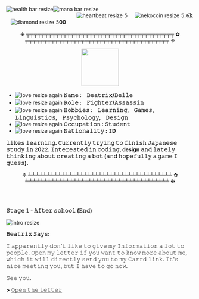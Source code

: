 ![health bar resize](https://user-images.githubusercontent.com/95408398/146202585-bdaf528d-9e89-4ec3-8d5e-735dde731c4c.png)![mana bar resize](https://user-images.githubusercontent.com/95408398/146202592-6ac7a57a-47c5-48e8-afc0-3903c2af6a5a.png) &nbsp; &nbsp; &nbsp; &nbsp; &nbsp; &nbsp; &nbsp; &nbsp;&nbsp; &nbsp; &nbsp; &nbsp; &nbsp; &nbsp; &nbsp; &nbsp; &nbsp; &nbsp; &nbsp; &nbsp; &nbsp; &nbsp; &nbsp; &nbsp; &nbsp; &nbsp; &nbsp; &nbsp; &nbsp; &nbsp; &nbsp; &nbsp; &nbsp; &nbsp; &nbsp; &nbsp; &nbsp; &nbsp; &nbsp; &nbsp; &nbsp; &nbsp; &nbsp; &nbsp; &nbsp; &nbsp; &nbsp; &nbsp; &nbsp; &nbsp; &nbsp; &nbsp; &nbsp; &nbsp; &nbsp; &nbsp; &nbsp; ![heartbeat resize](https://user-images.githubusercontent.com/95408398/146212740-ac4bd28e-1c6b-4ad2-bac0-5b14bdf3c9d4.gif) **𝟻** &nbsp; &nbsp; ![nekocoin resize](https://user-images.githubusercontent.com/95408398/146214316-4d95b093-5325-44f8-8c3b-8e909317a78f.gif) **𝟻.𝟼𝚔** &nbsp; &nbsp;![diamond resize](https://user-images.githubusercontent.com/95408398/146214803-5e1c28b3-8f5e-41c5-a3aa-2a7688eb57c0.gif) **𝟻00**


<p align="center">
❉ ╤╤╤╤╤╤╤╤╤╤╤╤╤╤╤╤╤╤╤╤╤╤╤╤╤╤╤╤╤╤╤╤╤╤╤╤╤╤╤╤ ✿ ╤╤╤╤╤╤╤╤╤╤╤╤╤╤╤╤╤╤╤╤╤╤╤╤╤╤╤╤╤╤╤╤╤╤╤╤╤╤╤ ❉
</p>

<p align="center"> 
<img src="https://bellerixgif.carrd.co/assets/images/image06.gif?v=1d33fd21" width="100" height="100">
</p>

- ![love resize again](https://user-images.githubusercontent.com/95408398/146207432-d018ab72-e8d6-4442-8231-88e0e1823eaf.gif)
**𝙽𝚊𝚖𝚎          :　𝙱𝚎𝚊𝚝𝚛𝚒𝚡/𝙱𝚎𝚕𝚕𝚎**
- ![love resize again](https://user-images.githubusercontent.com/95408398/146207470-e7747bf4-ed9a-4ebd-abf9-33e820312994.gif)
**𝚁𝚘𝚕𝚎          :　𝙵𝚒𝚐𝚑𝚝𝚎𝚛/𝙰𝚜𝚜𝚊𝚜𝚜𝚒𝚗**
- ![love resize again](https://user-images.githubusercontent.com/95408398/146207486-d99cae5d-826e-476b-a66c-30b46a3c4bc7.gif)
**𝙷𝚘𝚋𝚋𝚒𝚎𝚜        :　𝙻𝚎𝚊𝚛𝚗𝚒𝚗𝚐,　𝙶𝚊𝚖𝚎𝚜,　𝙻𝚒𝚗𝚐𝚞𝚒𝚜𝚝𝚒𝚌𝚜,　𝙿𝚜𝚢𝚌𝚑𝚘𝚕𝚘𝚐𝚢,　𝙳𝚎𝚜𝚒𝚐𝚗**
- ![love resize again](https://user-images.githubusercontent.com/95408398/146207515-23640017-cf83-498f-a58d-8b380283b482.gif)
**𝙾𝚌𝚌𝚞𝚙𝚊𝚝𝚒𝚘𝚗     : 𝚂𝚝𝚞𝚍𝚎𝚗𝚝**
- ![love resize again](https://user-images.githubusercontent.com/95408398/146207531-dd108d02-f5f9-4777-be1b-3cc6bcfb1fd5.gif)
**𝙽𝚊𝚝𝚒𝚘𝚗𝚊𝚕𝚒𝚝𝚢   : 𝙸D**

**𝚕𝚒𝚔𝚎𝚜 𝚕𝚎𝚊𝚛𝚗𝚒𝚗𝚐. 𝙲𝚞𝚛𝚛𝚎𝚗𝚝𝚕𝚢 𝚝𝚛𝚢𝚒𝚗𝚐 𝚝𝚘 𝚏𝚒𝚗𝚒𝚜𝚑 𝙹𝚊𝚙𝚊𝚗𝚎𝚜𝚎 𝚜𝚝𝚞𝚍𝚢 𝚒𝚗 𝟸0𝟸𝟸. 𝙸𝚗𝚝𝚎𝚛𝚎𝚜𝚝𝚎𝚍 𝚒𝚗 𝚌𝚘𝚍𝚒𝚗𝚐, design 𝚊𝚗𝚍 𝚕𝚊𝚝𝚎𝚕𝚢 𝚝𝚑𝚒𝚗𝚔𝚒𝚗𝚐 𝚊𝚋𝚘𝚞𝚝 𝚌𝚛𝚎𝚊𝚝𝚒𝚗𝚐 𝚊 𝚋𝚘𝚝 (𝚊𝚗𝚍 𝚑𝚘𝚙𝚎𝚏𝚞𝚕𝚕𝚢 𝚊 𝚐𝚊𝚖𝚎 𝙸 𝚐𝚞𝚎𝚜𝚜).**
<p align="center">
❉ ╧╧╧╧╧╧╧╧╧╧╧╧╧╧╧╧╧╧╧╧╧╧╧╧╧╧╧╧╧╧╧╧╧╧╧╧╧╧╧ ✿ ╧╧╧╧╧╧╧╧╧╧╧╧╧╧╧╧╧╧╧╧╧╧╧╧╧╧╧╧╧╧╧╧╧╧╧╧╧╧╧ ❉
</p>

<br/>
<br/>

**𝚂𝚝𝚊𝚐𝚎 𝟷 - 𝙰𝚏𝚝𝚎𝚛 𝚜𝚌𝚑𝚘𝚘𝚕 (𝙴𝚗𝚍)**

![intro resize](https://user-images.githubusercontent.com/95408398/146216696-3675ebcd-57e5-417b-af69-0049f04818b8.gif)

**𝙱𝚎𝚊𝚝𝚛𝚒𝚡 𝚂𝚊𝚢𝚜:**

𝙸 𝚊𝚙𝚙𝚊𝚛𝚎𝚗𝚝𝚕𝚢 𝚍𝚘𝚗'𝚝 𝚕𝚒𝚔𝚎 𝚝𝚘 𝚐𝚒𝚟𝚎 𝚖𝚢 𝙸𝚗𝚏𝚘𝚛𝚖𝚊𝚝𝚒𝚘𝚗 𝚊 𝚕𝚘𝚝 𝚝𝚘 𝚙𝚎𝚘𝚙𝚕𝚎. 𝙾𝚙𝚎𝚗 𝚖𝚢 𝚕𝚎𝚝𝚝𝚎𝚛 𝚒𝚏 𝚢𝚘𝚞 𝚠𝚊𝚗𝚝 𝚝𝚘 𝚔𝚗𝚘𝚠 𝚖𝚘𝚛𝚎 𝚊𝚋𝚘𝚞𝚝 𝚖𝚎, 𝚠𝚑𝚒𝚌𝚑 𝚒𝚝 𝚠𝚒𝚕𝚕 𝚍𝚒𝚛𝚎𝚌𝚝𝚕𝚢 𝚜𝚎𝚗𝚍 𝚢𝚘𝚞 𝚝𝚘 𝚖𝚢 𝙲𝚊𝚛𝚛𝚍 𝚕𝚒𝚗𝚔. 𝙸𝚝'𝚜 𝚗𝚒𝚌𝚎 𝚖𝚎𝚎𝚝𝚒𝚗𝚐 𝚢𝚘𝚞, 𝚋𝚞𝚝 𝙸 𝚑𝚊𝚟𝚎 𝚝𝚘 𝚐𝚘 𝚗𝚘𝚠.

𝚂𝚎𝚎 𝚢𝚘𝚞.

**>** <a href="https://beatriccian.carrd.co/">𝙾𝚙𝚎𝚗 𝚝𝚑𝚎 𝚕𝚎𝚝𝚝𝚎𝚛</a>


<!---
beatriccian/beatriccian is a ✨ special ✨ repository because its `README.md` (this file) appears on your GitHub profile.
You can click the Preview link to take a look at your changes.
--->
